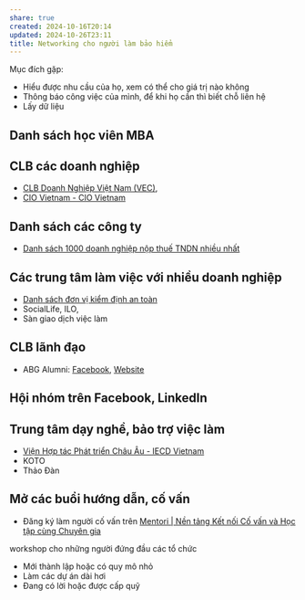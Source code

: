 ```yaml
---
share: true
created: 2024-10-16T20:14
updated: 2024-10-26T23:11
title: Networking cho người làm bảo hiểm
---
```

Mục đích gặp:
- Hiểu được nhu cầu của họ, xem có thể cho giá trị nào không
- Thông báo công việc của mình, để khi họ cần thì biết chỗ liên hệ
- Lấy dữ liệu

## Danh sách học viên MBA
## CLB các doanh nghiệp
- [CLB Doanh Nghiệp Việt Nam (VEC)](https://clbdoanhnghiepvietnam.com/thau-hieu-nhu-cau-ho-tro-doanh-nghiep-phat-trien-ben-vung/), 
- [CIO Vietnam - CIO Vietnam](http://ciovn.org/)
## Danh sách các công ty
- [Danh sách 1000 doanh nghiệp nộp thuế TNDN nhiều nhất](https://mof.gov.vn/webcenter/portal/vclvcstc/pages_r/l/chi-tiet-tin?dDocName=MOFUCM248033)
## Các trung tâm làm việc với nhiều doanh nghiệp
- [Danh sách đơn vị kiểm định an toàn](https://ldt.vn/danh-sach-don-vi-kiem-dinh-an-toan/)
- SocialLife, ILO, 
- Sàn giao dịch việc làm
## CLB lãnh đạo
- ABG Alumni: [Facebook](https://www.facebook.com/ABGAlumni/), [Website](https://abgalumni.com)
## Hội nhóm trên Facebook, LinkedIn
## Trung tâm dạy nghề, bảo trợ việc làm
- [Viện Hợp tác Phát triển Châu Âu - IECD Vietnam](https://iecd.org.vn/vi/)
- KOTO
- Thảo Đàn
## Mở các buổi hướng dẫn, cố vấn
- Đăng ký làm người cố vấn trên [Mentori | Nền tảng Kết nối Cố vấn và Học tập cùng Chuyên gia](https://mentori.vn/)

workshop cho những người đứng đầu các tổ chức
- Mới thành lập hoặc có quy mô nhỏ 
- Làm các dự án dài hơi
- Đang có lời hoặc được cấp quỹ
